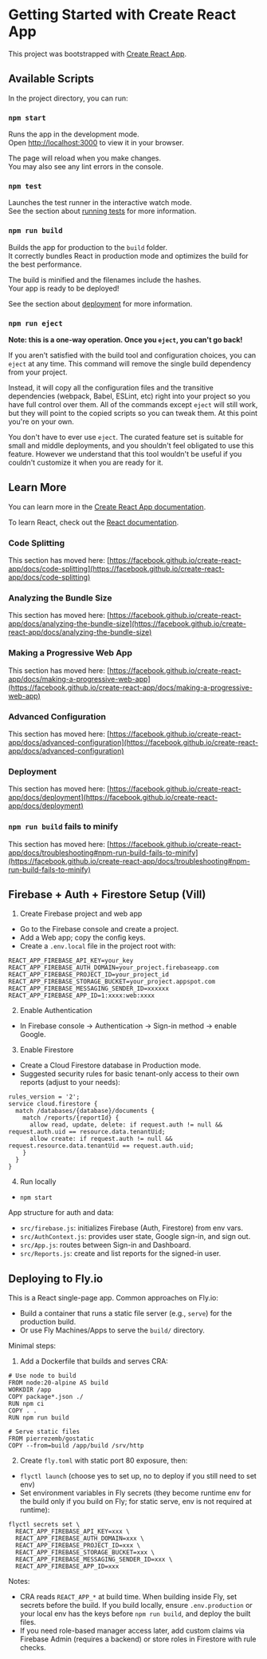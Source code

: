 # Getting Started with Create React App

This project was bootstrapped with [Create React App](https://github.com/facebook/create-react-app).

## Available Scripts

In the project directory, you can run:

### `npm start`

Runs the app in the development mode.\
Open [http://localhost:3000](http://localhost:3000) to view it in your browser.

The page will reload when you make changes.\
You may also see any lint errors in the console.

### `npm test`

Launches the test runner in the interactive watch mode.\
See the section about [running tests](https://facebook.github.io/create-react-app/docs/running-tests) for more information.

### `npm run build`

Builds the app for production to the `build` folder.\
It correctly bundles React in production mode and optimizes the build for the best performance.

The build is minified and the filenames include the hashes.\
Your app is ready to be deployed!

See the section about [deployment](https://facebook.github.io/create-react-app/docs/deployment) for more information.

### `npm run eject`

**Note: this is a one-way operation. Once you `eject`, you can't go back!**

If you aren't satisfied with the build tool and configuration choices, you can `eject` at any time. This command will remove the single build dependency from your project.

Instead, it will copy all the configuration files and the transitive dependencies (webpack, Babel, ESLint, etc) right into your project so you have full control over them. All of the commands except `eject` will still work, but they will point to the copied scripts so you can tweak them. At this point you're on your own.

You don't have to ever use `eject`. The curated feature set is suitable for small and middle deployments, and you shouldn't feel obligated to use this feature. However we understand that this tool wouldn't be useful if you couldn't customize it when you are ready for it.

## Learn More

You can learn more in the [Create React App documentation](https://facebook.github.io/create-react-app/docs/getting-started).

To learn React, check out the [React documentation](https://reactjs.org/).

### Code Splitting

This section has moved here: [https://facebook.github.io/create-react-app/docs/code-splitting](https://facebook.github.io/create-react-app/docs/code-splitting)

### Analyzing the Bundle Size

This section has moved here: [https://facebook.github.io/create-react-app/docs/analyzing-the-bundle-size](https://facebook.github.io/create-react-app/docs/analyzing-the-bundle-size)

### Making a Progressive Web App

This section has moved here: [https://facebook.github.io/create-react-app/docs/making-a-progressive-web-app](https://facebook.github.io/create-react-app/docs/making-a-progressive-web-app)

### Advanced Configuration

This section has moved here: [https://facebook.github.io/create-react-app/docs/advanced-configuration](https://facebook.github.io/create-react-app/docs/advanced-configuration)

### Deployment

This section has moved here: [https://facebook.github.io/create-react-app/docs/deployment](https://facebook.github.io/create-react-app/docs/deployment)

### `npm run build` fails to minify

This section has moved here: [https://facebook.github.io/create-react-app/docs/troubleshooting#npm-run-build-fails-to-minify](https://facebook.github.io/create-react-app/docs/troubleshooting#npm-run-build-fails-to-minify)

## Firebase + Auth + Firestore Setup (Vill)

1) Create Firebase project and web app
- Go to the Firebase console and create a project.
- Add a Web app; copy the config keys.
- Create a `.env.local` file in the project root with:

```
REACT_APP_FIREBASE_API_KEY=your_key
REACT_APP_FIREBASE_AUTH_DOMAIN=your_project.firebaseapp.com
REACT_APP_FIREBASE_PROJECT_ID=your_project_id
REACT_APP_FIREBASE_STORAGE_BUCKET=your_project.appspot.com
REACT_APP_FIREBASE_MESSAGING_SENDER_ID=xxxxxx
REACT_APP_FIREBASE_APP_ID=1:xxxx:web:xxxx
```

2) Enable Authentication
- In Firebase console -> Authentication -> Sign-in method -> enable Google.

3) Enable Firestore
- Create a Cloud Firestore database in Production mode.
- Suggested security rules for basic tenant-only access to their own reports (adjust to your needs):

```
rules_version = '2';
service cloud.firestore {
  match /databases/{database}/documents {
    match /reports/{reportId} {
      allow read, update, delete: if request.auth != null && request.auth.uid == resource.data.tenantUid;
      allow create: if request.auth != null && request.resource.data.tenantUid == request.auth.uid;
    }
  }
}
```

4) Run locally
- `npm start`

App structure for auth and data:
- `src/firebase.js`: initializes Firebase (Auth, Firestore) from env vars.
- `src/AuthContext.js`: provides user state, Google sign-in, and sign out.
- `src/App.js`: routes between Sign-in and Dashboard.
- `src/Reports.js`: create and list reports for the signed-in user.

## Deploying to Fly.io

This is a React single-page app. Common approaches on Fly.io:
- Build a container that runs a static file server (e.g., `serve`) for the production build.
- Or use Fly Machines/Apps to serve the `build/` directory.

Minimal steps:
1) Add a Dockerfile that builds and serves CRA:

```
# Use node to build
FROM node:20-alpine AS build
WORKDIR /app
COPY package*.json ./
RUN npm ci
COPY . .
RUN npm run build

# Serve static files
FROM pierrezemb/gostatic
COPY --from=build /app/build /srv/http
```

2) Create `fly.toml` with static port 80 exposure, then:
- `flyctl launch` (choose yes to set up, no to deploy if you still need to set env)
- Set environment variables in Fly secrets (they become runtime env for the build only if you build on Fly; for static serve, env is not required at runtime):

```
flyctl secrets set \
  REACT_APP_FIREBASE_API_KEY=xxx \
  REACT_APP_FIREBASE_AUTH_DOMAIN=xxx \
  REACT_APP_FIREBASE_PROJECT_ID=xxx \
  REACT_APP_FIREBASE_STORAGE_BUCKET=xxx \
  REACT_APP_FIREBASE_MESSAGING_SENDER_ID=xxx \
  REACT_APP_FIREBASE_APP_ID=xxx
```

Notes:
- CRA reads `REACT_APP_*` at build time. When building inside Fly, set secrets before the build. If you build locally, ensure `.env.production` or your local env has the keys before `npm run build`, and deploy the built files.
- If you need role-based manager access later, add custom claims via Firebase Admin (requires a backend) or store roles in Firestore with rule checks.
